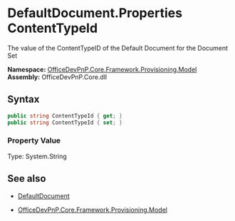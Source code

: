 # DefaultDocument.Properties ContentTypeId
The value of the ContentTypeID of the Default Document for the Document Set  

**Namespace:** [OfficeDevPnP.Core.Framework.Provisioning.Model](OfficeDevPnP.Core.Framework.Provisioning.Model.md)  
**Assembly:** OfficeDevPnP.Core.dll  
## Syntax
```C#
public string ContentTypeId { get; }
public string ContentTypeId { set; }
```

### Property Value
Type: System.String  

## See also
- [DefaultDocument](DefaultDocument.md) 

- [OfficeDevPnP.Core.Framework.Provisioning.Model](OfficeDevPnP.Core.Framework.Provisioning.Model.md)
